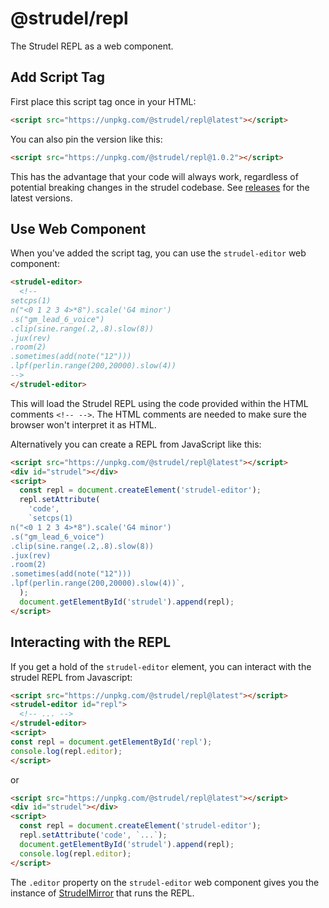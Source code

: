 # @strudel/repl

The Strudel REPL as a web component.

## Add Script Tag

First place this script tag once in your HTML:

```html
<script src="https://unpkg.com/@strudel/repl@latest"></script>
```

You can also pin the version like this:

```html
<script src="https://unpkg.com/@strudel/repl@1.0.2"></script>
```

This has the advantage that your code will always work, regardless of potential breaking changes in the strudel codebase.
See [releases](https://github.com/tidalcycles/strudel/releases) for the latest versions.

## Use Web Component

When you've added the script tag, you can use the `strudel-editor` web component:

```html
<strudel-editor>
  <!--
setcps(1)
n("<0 1 2 3 4>*8").scale('G4 minor')
.s("gm_lead_6_voice")
.clip(sine.range(.2,.8).slow(8))
.jux(rev)
.room(2)
.sometimes(add(note("12")))
.lpf(perlin.range(200,20000).slow(4))
-->
</strudel-editor>
```

This will load the Strudel REPL using the code provided within the HTML comments `<!-- -->`.
The HTML comments are needed to make sure the browser won't interpret it as HTML.

Alternatively you can create a REPL from JavaScript like this:

```html
<script src="https://unpkg.com/@strudel/repl@latest"></script>
<div id="strudel"></div>
<script>
  const repl = document.createElement('strudel-editor');
  repl.setAttribute(
    'code',
    `setcps(1)
n("<0 1 2 3 4>*8").scale('G4 minor')
.s("gm_lead_6_voice")
.clip(sine.range(.2,.8).slow(8))
.jux(rev)
.room(2)
.sometimes(add(note("12")))
.lpf(perlin.range(200,20000).slow(4))`,
  );
  document.getElementById('strudel').append(repl);
</script>
```

## Interacting with the REPL

If you get a hold of the `strudel-editor` element, you can interact with the strudel REPL from Javascript:

```html
<script src="https://unpkg.com/@strudel/repl@latest"></script>
<strudel-editor id="repl">
  <!-- ... -->
</strudel-editor>
<script>
const repl = document.getElementById('repl');
console.log(repl.editor);
</script>
```

or

```html
<script src="https://unpkg.com/@strudel/repl@latest"></script>
<div id="strudel"></div>
<script>
  const repl = document.createElement('strudel-editor');
  repl.setAttribute('code', `...`);
  document.getElementById('strudel').append(repl);
  console.log(repl.editor);
</script>
```

The `.editor` property on the `strudel-editor` web component gives you the instance of [StrudelMirror]() that runs the REPL.
